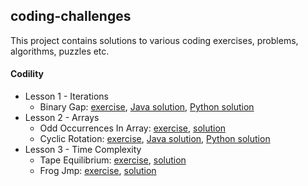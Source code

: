 coding-challenges
-------------------
This project contains solutions to various coding exercises, problems, algorithms, puzzles etc.

#### Codility
* Lesson 1 - Iterations
  * Binary Gap: [exercise](/codility/lesson1/BINARY_GAP_README.md), [Java solution](/codility/lesson1/BinaryGap.java), [Python solution](/codility/lesson1/BinaryGap.py)
* Lesson 2 - Arrays
  * Odd Occurrences In Array: [exercise](/src/main/java/com/kiroule/javacodingskills/codility/lesson2/ODD_OCCURRENCES_IN_ARRAY_README.md), [solution](/src/main/java/com/kiroule/javacodingskills/codility/lesson2/OddOccurrencesInArray.java)
  * Cyclic Rotation: [exercise](/codility/lesson2/CYCLIC_ROTATION_README.md), [Java solution](/codility/lesson2/CyclicRotation.java),
  [Python solution](/codility/lesson2/CyclicRotation.py)   
* Lesson 3 - Time Complexity
  * Tape Equilibrium: [exercise](/src/main/java/com/kiroule/javacodingskills/codility/lesson3/TAPE_EQUILIBRIUM_README.md), [solution](/src/main/java/com/kiroule/javacodingskills/codility/lesson3/TapeEquilibrium.java)
  * Frog Jmp: [exercise](/src/main/java/com/kiroule/javacodingskills/codility/lesson3/FROG_JMP_README.md), [solution](/src/main/java/com/kiroule/javacodingskills/codility/lesson3/FrogJmp.java)
    
